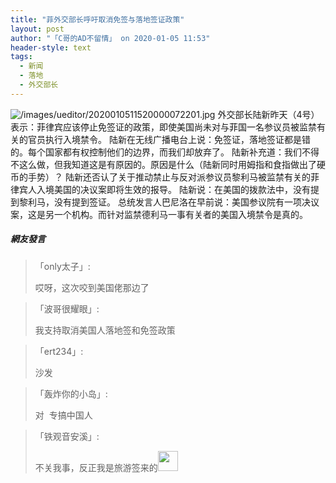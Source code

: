 ```yaml
---
title: "菲外交部长呼吁取消免签与落地签证政策"
layout: post
author: "「C哥的AD不留情」 on 2020-01-05 11:53"
header-style: text
tags:
  - 新闻
  - 落地
  - 外交部长
---
```


<img src="http://images.feileyuan.com/images/ueditor/2020010511520000072201.jpg" title="/images/ueditor/2020010511520000072201.jpg" alt="/images/ueditor/2020010511520000072201.jpg">
外交部长陆新昨天（4号）表示：菲律宾应该停止免签证的政策，即使美国尚未对与菲国一名参议员被监禁有关的官员执行入境禁令。
陆新在无线广播电台上说：免签证，落地签证都是错的。每个国家都有权控制他们的边界，而我们却放弃了。
陆新补充道：我们不得不这么做，但我知道这是有原因的。原因是什么（陆新同时用姆指和食指做出了硬币的手势）？
陆新还否认了关于推动禁止与反对派参议员黎利马被监禁有关的菲律宾人入境美国的决议案即将生效的报导。
陆新说：在美国的拨款法中，没有提到黎利马，没有提到签证。
总统发言人巴尼洛在早前说：美国参议院有一项决议案，这是另一个机构。而针对监禁德利马一事有关者的美国入境禁令是真的。
<input type="hidden" value="菲乐园提供">

##### 網友發言 
> 「only太子」:
> <p>哎呀，这次咬到美国佬那边了</p>

> 「波哥很耀眼」:
> <p>我支持取消美国人落地签和免签政策</p>

> 「ert234」:
> <p>沙发</p>

> 「轰炸你的小岛」:
> <p>对&nbsp; 专搞中国人</p>

> 「铁观音安溪」:
> <p>不关我事，反正我是旅游签来的<img src="http://images.feileyuan.com/images/ueditor/dialogs/emotion/images/default/df_008.gif" width="32" height="32"></p>


